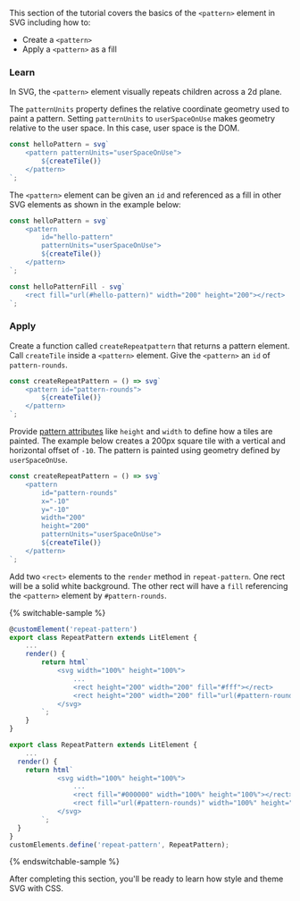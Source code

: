This section of the tutorial covers the basics of the `<pattern>`
element in SVG including how to:

- Create a `<pattern>` 
- Apply a `<pattern>` as a fill

### Learn

In SVG, the `<pattern>` element visually repeats children across
a 2d plane.

The `patternUnits` property defines the relative coordinate geometry
used to paint a pattern. Setting `patternUnits` to `userSpaceOnUse` makes
geometry relative to the user space. In this case, user space is the
DOM.

```ts
const helloPattern = svg`
	<pattern patternUnits="userSpaceOnUse">
		${createTile()}
	</pattern>
`;
```

The `<pattern>` element can be given an `id` and referenced as a fill
in other SVG elements as shown in the example below:

```ts
const helloPattern = svg`
	<pattern
		id="hello-pattern"
		patternUnits="userSpaceOnUse">
		${createTile()}
	</pattern>
`;

const helloPatternFill - svg`
    <rect fill="url(#hello-pattern)" width="200" height="200"></rect>
`;
```

### Apply

Create a function called `createRepeatpattern` that returns a pattern
element. Call `createTile` inside a `<pattern>` element. Give the
`<pattern>` an `id` of `pattern-rounds`.

```ts
const createRepeatPattern = () => svg`
	<pattern id="pattern-rounds">
		${createTile()}
	</pattern>
`;
```

Provide [pattern attributes](https://developer.mozilla.org/en-US/docs/Web/SVG/Element/pattern#attributes)
like `height` and `width` to define how a tiles are painted. The example
below creates a 200px square tile with a vertical and horizontal offset of
`-10`. The pattern is painted using geometry defined by `userSpaceOnUse`.

```ts
const createRepeatPattern = () => svg`
	<pattern
		id="pattern-rounds"
		x="-10"
		y="-10"
		width="200"
		height="200"
		patternUnits="userSpaceOnUse">
		${createTile()}
	</pattern>
`;
```

Add two `<rect>` elements to the `render` method in  `repeat-pattern`. One
rect will be a solid white background. The other rect will have a `fill`
referencing the `<pattern>` element by `#pattern-rounds`.

{% switchable-sample %}

```ts
@customElement('repeat-pattern')
export class RepeatPattern extends LitElement {
    ...
	render() {
		return html`
			<svg width="100%" height="100%">
                ...
				<rect height="200" width="200" fill="#fff"></rect>
				<rect height="200" width="200" fill="url(#pattern-rounds)"></rect>
			</svg>
		`;
	}
}
```

```js
export class RepeatPattern extends LitElement {
	...
  render() {
    return html`
			<svg width="100%" height="100%">
				...
				<rect fill="#000000" width="100%" height="100%"></rect>
				<rect fill="url(#pattern-rounds)" width="100%" height="100%"></rect>
			</svg>
		`;
  }
}
customElements.define('repeat-pattern', RepeatPattern);
```

{% endswitchable-sample %}


After completing this section, you'll be ready to learn how style and
theme SVG with CSS.
